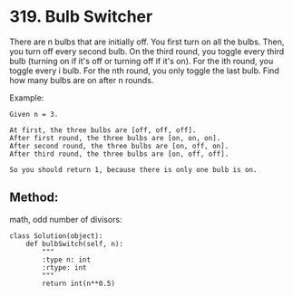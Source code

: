 # 319. Bulb Switcher

There are n bulbs that are initially off. You first turn on all the bulbs. Then, you turn off every second bulb. On the third round, you toggle every third bulb (turning on if it's off or turning off if it's on). For the ith round, you toggle every i bulb. For the nth round, you only toggle the last bulb. Find how many bulbs are on after n rounds.

Example:

    Given n = 3. 
    
    At first, the three bulbs are [off, off, off].
    After first round, the three bulbs are [on, on, on].
    After second round, the three bulbs are [on, off, on].
    After third round, the three bulbs are [on, off, off]. 
    
    So you should return 1, because there is only one bulb is on.

## Method:

math, odd number of divisors:

    class Solution(object):
        def bulbSwitch(self, n):
            """
            :type n: int
            :rtype: int
            """
            return int(n**0.5)
